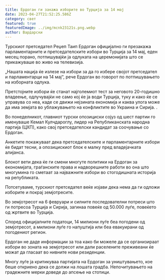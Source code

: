 ```yaml
---
title: Ердоган ги закажа изборите во Турција за 14 мај
date: 2023-04-27T21:52:25.586Z
category: свет
featured: true
featuredImage: ../img/mcnk23121s.png.webp
author: Вардарски
---
```


Турскиот претседател Реџеп Таип Ердоган официјално ги презакажа парламентарните и претседателските избори во Турција за 14 мај, еден месец порано, потпишувајќи ја одлуката на церемонијата што се прикажуваше во живо на телевизија.

„Нашата нација ќе излезе на избори за да го избере својот претседател и парламентарци на 14 мај“, рече Ердоган во говорот по потпишувањето на изборната одлука.

Претстојните избори ќе станат најголемиот тест за неговото 20-годишно владеење, одлучувајќи не само кој ќе ја води Турција, туку и како ќе се управува со неа, каде се движи нејзината економија и каква улога може да има земјата во ублажувањето на конфликтите во Украина и Сирија. .

Во понеделникот, главниот турски опозициски сојуз од шест партии го именуваше Кемал Кулчдароглу, лидер на Републиканската народна партија (ЦХП), како свој претседателски кандидат за соочување со Ердоган.

Анкетите покажуваат дека претседателските и парламентарните избори ќе бидат тесни, а опозицискиот блок е малку пред владејачката алијанса.

Блокот вети дека ќе ги смени многуте политики на Ердоган за економијата, граѓанските права и надворешните работи во она што многумина го сметаат за најважните избори во стогодишната историја на републиката.

Потсетуваме, турскиот претседател веќе изјави дека нема да ги одложи изборите и покрај земјотресите.

Во земјотресот на 6 февруари и силните последователни потреси што ги потресоа Турција и Сирија, загинаа повеќе од 50.000 луѓе, повеќето од жртвите во Турција.

Според официјалните податоци, 14 милиони луѓе беа погодени од земјотресот, а милиони луѓе го напуштија или беа евакуирани од погодениот регион.

Ердоган не даде информации за тоа како би можеле да се организираат избори во зоната на земјотресот или дали раселените преживеани ќе можат да гласаат во нивните нови резиденции.

Многу луѓе ја критикуваа партијата на Ердоган за уништувањето, кое беше откриено дека се должи на лошата градба. Непочитувањето на градежните мерки доведе до апсење на стотици.
